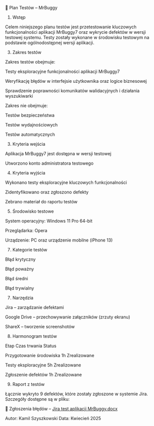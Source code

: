 📄 Plan Testów – MrBuggy
1. Wstęp

Celem niniejszego planu testów jest przetestowanie kluczowych funkcjonalności aplikacji MrBuggy7 oraz wykrycie defektów w wersji testowej systemu. Testy zostały wykonane w środowisku testowym na podstawie ogólnodostępnej wersji aplikacji.

3. Zakres testów
   
Zakres testów obejmuje:

Testy eksploracyjne funkcjonalności aplikacji MrBuggy7

Weryfikację błędów w interfejsie użytkownika oraz logice biznesowej

Sprawdzenie poprawności komunikatów walidacyjnych i działania wyszukiwarki

Zakres nie obejmuje:

Testów bezpieczeństwa

Testów wydajnościowych

Testów automatycznych

3. Kryteria wejścia
   
Aplikacja MrBuggy7 jest dostępna w wersji testowej

Utworzono konto administratora testowego

4. Kryteria wyjścia
   
Wykonano testy eksploracyjne kluczowych funkcjonalności

Zidentyfikowano oraz zgłoszono defekty

Zebrano materiał do raportu testów

5. Środowisko testowe
   
System operacyjny: Windows 11 Pro 64-bit

Przeglądarka: Opera

Urządzenie: PC oraz urządzenie mobilne (iPhone 13)

7. Kategorie testów

Błąd krytyczny

Błąd poważny

Błąd średni

Błąd trywialny

7. Narzędzia
   
Jira – zarządzanie defektami

Google Drive – przechowywanie załączników (zrzuty ekranu)

ShareX – tworzenie screenshotów

8. Harmonogram testów

Etap	Czas trwania	Status

Przygotowanie środowiska	1h	Zrealizowane

Testy eksploracyjne	5h	Zrealizowane

Zgłoszenie defektów	1h	Zrealizowane

9. Raport z testów
    
Łącznie wykryto 9 defektów, które zostały zgłoszone w systemie Jira. Szczegóły dostępne są w pliku:

📄 Zgłoszenia błędów – [Jira test aplikacji MrBuggy.docx](./Jira%20test%20aplikacji%20MrBuggy.docx)

Autor: Kamil Szyszkowski
Data: Kwiecień 2025
